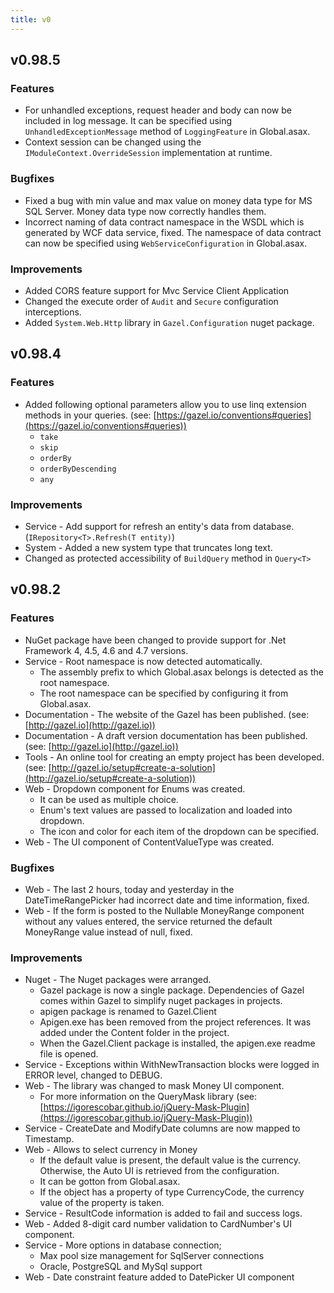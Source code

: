 ```yaml
---
title: v0
---
```


## v0.98.5

### Features

- For unhandled exceptions, request header and body can now be included in log
  message. It can be specified using `UnhandledExceptionMessage` method of
  `LoggingFeature` in Global.asax.
- Context session can be changed using the `IModuleContext.OverrideSession`
  implementation at runtime.

### Bugfixes

- Fixed a bug with min value and max value on money data type for MS SQL
  Server. Money data type now correctly handles them.
- Incorrect naming of data contract namespace in the WSDL which is generated by
  WCF data service, fixed. The namespace of data contract can now be specified
  using  `WebServiceConfiguration` in Global.asax.

### Improvements

- Added CORS feature support for Mvc Service Client Application
- Changed the execute order of `Audit` and `Secure` configuration
  interceptions.
- Added `System.Web.Http` library in `Gazel.Configuration` nuget package.

## v0.98.4

### Features

- Added following optional parameters allow you to use linq extension methods
  in your queries. (see:
  [https://gazel.io/conventions#queries](https://gazel.io/conventions#queries))
  - `take`
  - `skip`
  - `orderBy`
  - `orderByDescending`
  - `any`

### Improvements

- Service - Add support for refresh an entity's data from database.
  (`IRepository<T>.Refresh(T entity)`)
- System - Added a new system type that truncates long text.
- Changed as protected accessibility of `BuildQuery` method in `Query<T>`

## v0.98.2

### Features

- NuGet package have been changed to provide support for .Net Framework 4, 4.5,
  4.6 and 4.7 versions.
- Service - Root namespace is now detected automatically.
  - The assembly prefix to which Global.asax belongs is detected as the root
    namespace.
  - The root namespace can be specified by configuring it from Global.asax.
- Documentation - The website of the Gazel has been published. (see:
  [http://gazel.io](http://gazel.io))
- Documentation - A draft version documentation has been published. (see:
  [http://gazel.io](http://gazel.io))
- Tools - An online tool for creating an empty project has been developed.
  (see: [http://gazel.io/setup#create-a-solution](http://gazel.io/setup#create-a-solution))
- Web - Dropdown component for Enums was created.
  - It can be used as multiple choice.
  - Enum's text values are passed to localization and loaded into dropdown.
  - The icon and color for each item of the dropdown can be specified.
- Web - The UI component of ContentValueType was created.

### Bugfixes

- Web - The last 2 hours, today and yesterday in the DateTimeRangePicker had
  incorrect date and time information, fixed.
- Web - If the form is posted to the Nullable MoneyRange component without any
  values entered, the service returned the default MoneyRange value instead of
  null, fixed.

### Improvements

- Nuget - The Nuget packages were arranged.
  - Gazel package is now a single package. Dependencies of Gazel comes within
    Gazel to simplify nuget packages in projects.
  - apigen package is renamed to Gazel.Client
  - Apigen.exe has been removed from the project references. It was added under
    the Content folder in the project.
  - When the Gazel.Client package is installed, the apigen.exe readme file is
    opened.
- Service - Exceptions within WithNewTransaction blocks were logged in ERROR
  level, changed to DEBUG.
- Web - The library was changed to mask Money UI component.
  - For more information on the QueryMask library (see:
    [https://igorescobar.github.io/jQuery-Mask-Plugin](https://igorescobar.github.io/jQuery-Mask-Plugin))
- Service - CreateDate and ModifyDate columns are now mapped to Timestamp.
- Web - Allows to select currency in Money
  - If the default value is present, the default value is the currency.
    Otherwise, the Auto UI is retrieved from the configuration.
  - It can be gotton from Global.asax.
  - If the object has a property of type CurrencyCode, the currency value of
    the property is taken.
- Service - ResultCode information is added to fail and success logs.
- Web - Added 8-digit card number validation to CardNumber's UI component.
- Service - More options in database connection;
  - Max pool size management for SqlServer connections
  - Oracle, PostgreSQL and MySql support
- Web - Date constraint feature added to DatePicker UI component
